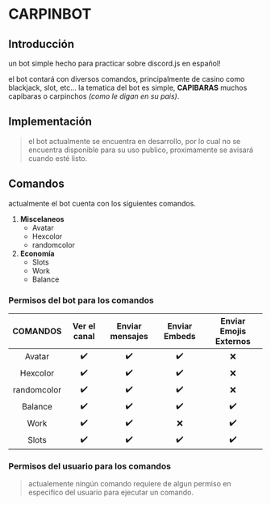 # CARPINBOT
## Introducción
un bot simple hecho para practicar sobre discord.js en español!

el bot contará con diversos comandos, principalmente de casino como blackjack, slot, etc...  la tematica del bot es simple, **CAPIBARAS** muchos capibaras o carpinchos *(como le digan en su pais)*.

## Implementación
> el bot actualmente se encuentra en desarrollo, por lo cual no se encuentra disponible para su uso publico, proximamente se avisará cuando esté listo.

## Comandos
actualmente el bot cuenta con los siguientes comandos.

1. **Miscelaneos**
    * Avatar
    * Hexcolor
    * randomcolor
2. **Economía**
    * Slots
    * Work
    * Balance

### Permisos del bot para los comandos
|  COMANDOS | Ver el canal | Enviar mensajes | Enviar Embeds | Enviar Emojis Externos |
|:---------:|:------------:|:---------------:|:-------------:|:----------------------:|
|  Avatar   |      ✔️      |       ✔️       |      ✔️       |           ❌           |
| Hexcolor  |      ✔️      |       ✔️       |      ✔️       |           ❌           |
|randomcolor|      ✔️      |       ✔️       |      ✔️       |           ❌           |
| Balance   |      ✔️      |       ✔️       |      ✔️       |           ✔️           |
|   Work    |      ✔️      |       ✔️       |      ❌       |           ✔️           |
|  Slots    |      ✔️      |       ✔️       |      ✔️       |           ✔️           |

### Permisos del usuario para los comandos
> actualemente ningún comando requiere de algun permiso en especifico del usuario para ejecutar un comando.